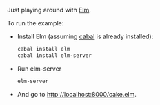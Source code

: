 Just playing around with [Elm](http://elm-lang.org).

To run the example:

- Install Elm (assuming [cabal]() is already installed):
    ```bash
    cabal install elm
    cabal install elm-server
    ```
- Run elm-server
    ```bash
    elm-server
    ```
- And go to [http://localhost:8000/cake.elm](http://localhost:8000/cake.elm).
